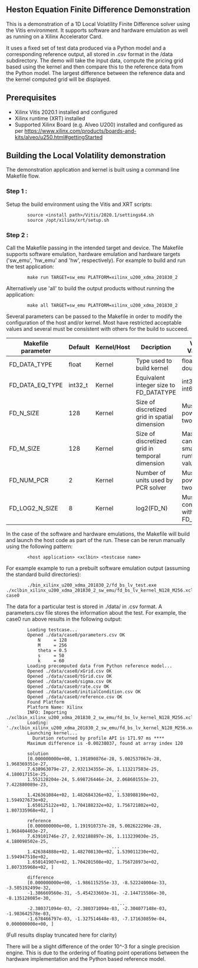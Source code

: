 ## Heston Equation Finite Difference Demonstration
This is a demonstration of a 1D Local Volatility Finite Difference solver using the Vitis environment.  It supports software and hardware emulation as well as running on a Xilinx Accelerator Card.

It uses a fixed set of test data produced via a Python model and a corresponding reference output, all stored in .csv format in the /data subdirectory.  The demo will take the input data, compute the pricing grid based using the kernel and then compare this to the reference data from the Python model.  The largest difference between the reference data and the kernel computed grid will be displayed.

## Prerequisites

- Xilinx Vitis 2020.1 installed and configured
- Xilinx runtime (XRT) installed
- Supported Xilinx Board (e.g. Alveo U200) installed and configured as per https://www.xilinx.com/products/boards-and-kits/alveo/u250.html#gettingStarted

## Building the Local Volatility demonstration
The demonstration application and kernel is built using a command line Makefile flow.

### Step 1 :
Setup the build environment using the Vitis and XRT scripts:

            source <install path>/Vitis/2020.1/settings64.sh
            source /opt/xilinx/xrt/setup.sh

### Step 2 :
Call the Makefile passing in the intended target and device. The Makefile supports software emulation, hardware emulation and hardware targets ('sw_emu', 'hw_emu' and 'hw', respectively). For example to build and run the test application:

            make run TARGET=sw_emu PLATFORM=xilinx_u200_xdma_201830_2

Alternatively use 'all' to build the output products without running the application:

            make all TARGET=sw_emu PLATFORM=xilinx_u200_xdma_201830_2

Several parameters can be passed to the Makefile in order to modify the configuration of the host and/or kernel. Most have restricted acceptable values and several must be consistent with others for the build to succeed.

| Makefile parameter | Default | Kernel/Host | Decription                                     | Valid Values                                |
|--------------------|---------|-------------|------------------------------------------------|---------------------------------------------|
|FD_DATA_TYPE        | float   | Kernel      | Type used to build kernel                      | float,   double                             |
|FD_DATA_EQ_TYPE     | int32_t | Kernel      | Equivalent integer size to FD_DATATYPE         | int32_t, int64_t                            |
|FD_N_SIZE           | 128     | Kernel      | Size of discretized grid in spatial dimension  | Must be power of two                        |
|FD_M_SIZE           | 128     | Kernel      | Size of discretized grid in temporal dimension | Max size, can pass smaller runtime value    |
|FD_NUM_PCR          | 2       | Kernel      | Number of units used by PCR solver             | Must be power of two                        |
|FD_LOG2_N_SIZE      | 8       | Kernel      | log2(FD_N)                                     | Must be consistent with FD_N_SIZE           |

In the case of the software and hardware emulations, the Makefile will build and launch the host code as part of the run.  These can be rerun manually using the following pattern:

            <host application> <xclbin> <testcase name> 

For example example to run a prebuilt software emulation output (assuming the standard build directories):

            ./bin_xilinx_u200_xdma_201830_2/fd_bs_lv_test.exe ./xclbin_xilinx_u200_xdma_201830_2_sw_emu/fd_bs_lv_kernel_N128_M256.xclbin case0

The data for a particular test is stored in ./data/<casename> in .csv format.  A parameters.csv file stores the information about the test.  For example, the case0 run above results in the following output:

            Loading testcase...
            Opened ./data/case0/parameters.csv OK
                N     = 128
                M     = 256
                theta = 0.5
                s     = 50
                k     = 60
            Loading precomputed data from Python reference model...
            Opened ./data/case0/xGrid.csv OK
            Opened ./data/case0/tGrid.csv OK
            Opened ./data/case0/sigma.csv OK
            Opened ./data/case0/rate.csv OK
            Opened ./data/case0/initialCondition.csv OK
            Opened ./data/case0/reference.csv OK
            Found Platform
            Platform Name: Xilinx
            INFO: Importing ./xclbin_xilinx_u200_xdma_201830_2_sw_emu/fd_bs_lv_kernel_N128_M256.xclbin
            Loading: './xclbin_xilinx_u200_xdma_201830_2_sw_emu/fd_bs_lv_kernel_N128_M256.xclbin'
            Launching kernel...
              Duration returned by profile API is 171.97 ms **** 
            Maximum difference is -0.00238037, found at array index 120

            solution
            [0.000000000e+00, 1.191890876e-28, 5.002537067e-28, 1.968369351e-27, 
            7.638963079e-27, 2.932134355e-26, 1.113217583e-25, 4.180017151e-25, 
            1.552128204e-24, 5.698726446e-24, 2.068601553e-23, 7.422880089e-23, 
                                            ...
            1.426361084e+02, 1.482684326e+02, 1.538988190e+02, 1.594927673e+02, 
            1.650125122e+02, 1.704188232e+02, 1.756721802e+02, 1.807335968e+02, ]

            reference
            [0.000000000e+00, 1.191910737e-28, 5.002622290e-28, 1.968404403e-27, 
            7.639101746e-27, 2.932188897e-26, 1.113239030e-25, 4.180098502e-25, 
                                            ...
            1.426384888e+02, 1.482708130e+02, 1.539011230e+02, 1.594947510e+02, 
            1.650141907e+02, 1.704201508e+02, 1.756728973e+02, 1.807335968e+02, ]

            difference
            [0.000000000e+00, -1.986115255e-33, -8.522240004e-33, -3.505192499e-32, 
            -1.386669560e-31, -5.454233603e-31, -2.144715586e-30, -8.135128085e-30, 
                                              ...
            -2.380371094e-03, -2.380371094e-03, -2.304077148e-03, -1.983642578e-03, 
            -1.678466797e-03, -1.327514648e-03, -7.171630859e-04, 0.000000000e+00, ]

(Full results display truncated here for clarity)

There will be a slight difference of the order 10^-3 for a single precision engine.  This is due to the ordering of floating point operations between the hardware implementation and the Python based reference model.
